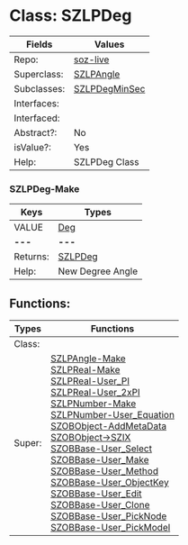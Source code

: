 
# Class:	SZLPDeg

| Fields | Values |
| --------- | --------- |
| Repo: | [soz-live](/repos/soz-live.html) |
| Superclass: | [SZLPAngle](SZLPAngle.html) |
| Subclasses: | [SZLPDegMinSec](SZLPDegMinSec.html) |
| Interfaces: |  |
| Interfaced: |  |
| Abstract?: | No |
| isValue?: | Yes |
| Help: | SZLPDeg Class |

### SZLPDeg-Make

| Keys | Types |
| --------- | --------- |
| VALUE | [Deg](Deg.html) |
| **---** | **---** |
| Returns: | [SZLPDeg](SZLPDeg.html) |
| Help: | New Degree Angle |


## Functions:

| Types | Functions |
| --------- | --------- |
| Class: |  |
| Super: | [SZLPAngle-Make](SZLPAngle.html) <br> [SZLPReal-Make](SZLPReal.html) <br> [SZLPReal-User_PI](SZLPReal.html) <br> [SZLPReal-User_2xPI](SZLPReal.html) <br> [SZLPNumber-Make](SZLPNumber.html) <br> [SZLPNumber-User_Equation](SZLPNumber.html) <br> [SZOBObject-AddMetaData](SZOBObject.html) <br> [SZOBObject->SZIX](SZOBObject.html) <br> [SZOBBase-User_Select](SZOBBase.html) <br> [SZOBBase-User_Make](SZOBBase.html) <br> [SZOBBase-User_Method](SZOBBase.html) <br> [SZOBBase-User_ObjectKey](SZOBBase.html) <br> [SZOBBase-User_Edit](SZOBBase.html) <br> [SZOBBase-User_Clone](SZOBBase.html) <br> [SZOBBase-User_PickNode](SZOBBase.html) <br> [SZOBBase-User_PickModel](SZOBBase.html) |


